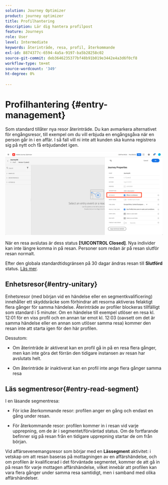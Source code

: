 ```yaml
---
solution: Journey Optimizer
product: journey optimizer
title: Profilhantering
description: Lär dig hantera profilpost
feature: Journeys
role: User
level: Intermediate
keywords: återinträde, resa, profil, återkommande
exl-id: 8874377c-6594-4a5a-9197-ba5b28258c02
source-git-commit: deb3646235377bf48b91b019e3442e4a3d6f0cf8
workflow-type: tm+mt
source-wordcount: '349'
ht-degree: 0%

---
```


# Profilhantering {#entry-management}

Som standard tillåter nya resor återinträde. Du kan avmarkera alternativet för engångsresor, till exempel om du vill erbjuda en engångsgåva när en person går in i en affär. I så fall vill ni inte att kunden ska kunna registrera sig på nytt och få erbjudandet igen.

![](assets/journey-re-entrance.png)

När en resa avslutas är dess status **[!UICONTROL Closed]**. Nya individer kan inte längre komma in på resan. Personer som redan är på resan slutför resan normalt.

Efter den globala standardtidsgränsen på 30 dagar ändras resan till **Slutförd** status.  [Läs mer](journey-gs.md#global_timeout).


## Enhetsresor{#entry-unitary}

Enhetsresor (med början vid en händelse eller en segmentkvalificering) innehåller ett skyddsräcke som förhindrar att resorna aktiveras felaktigt flera gånger för samma händelse. Återinträde av profiler blockeras tillfälligt som standard i 5 minuter. Om en händelse till exempel utlöser en resa kl. 12:01 för en viss profil och en annan tar emot kl. 12:03 (oavsett om det är samma händelse eller en annan som utlöser samma resa) kommer den resan inte att starta igen för den här profilen.

Dessutom:

* Om återinträde är aktiverat kan en profil gå in på en resa flera gånger, men kan inte göra det förrän den tidigare instansen av resan har avslutats helt.

* Om återinträde är inaktiverat kan en profil inte ange flera gånger samma resa

## Läs segmentresor{#entry-read-segment}

I en läsande segmentresa:

* För icke återkommande resor: profilen anger en gång och endast en gång under resan.

* För återkommande resor: profilen kommer in i resan vid varje upprepning, om de är i segmentet/förväntad status. Om de fortfarande befinner sig på resan från en tidigare upprepning startar de om från början.

Vid affärsevenemangsresor som börjar med en **Lässegment** aktivitet: i vetskap om att resan baseras på mottagningen av en affärshändelse, och om profilen är kvalificerad i det förväntade segmentet, kommer de att gå in på resan för varje mottagen affärshändelse, vilket innebär att profilen kan vara flera gånger under samma resa samtidigt, men i samband med olika affärshändelser.